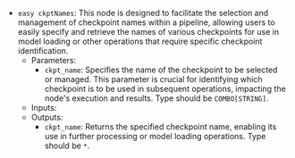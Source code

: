 - `easy ckptNames`: This node is designed to facilitate the selection and management of checkpoint names within a pipeline, allowing users to easily specify and retrieve the names of various checkpoints for use in model loading or other operations that require specific checkpoint identification.
    - Parameters:
        - `ckpt_name`: Specifies the name of the checkpoint to be selected or managed. This parameter is crucial for identifying which checkpoint is to be used in subsequent operations, impacting the node's execution and results. Type should be `COMBO[STRING]`.
    - Inputs:
    - Outputs:
        - `ckpt_name`: Returns the specified checkpoint name, enabling its use in further processing or model loading operations. Type should be `*`.
